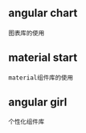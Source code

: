 ## angular chart
    图表库的使用
    
## material start
    material组件库的使用
    
## angular girl
    个性化组件库
